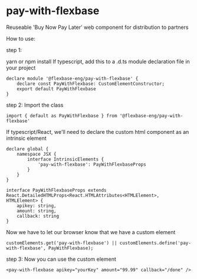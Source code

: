 # pay-with-flexbase
Reuseable 'Buy Now Pay Later' web component for distribution to partners

How to use:

step 1: 

yarn or npm install
If typescript, add this to a .d.ts module declaration file in your project

```
declare module '@flexbase-eng/pay-with-flexbase' {
    declare const PayWithFlexbase: CustomElementConstructor;
    export default PayWithFlexbase
}
```


step 2:
Import the class
```
import { default as PayWithFlexbase } from '@flexbase-eng/pay-with-flexbase'
```

If typescript/React, we'll need to declare the custom html component as an intrinsic element
```
declare global {
    namespace JSX {
        interface IntrinsicElements {
            'pay-with-flexbase': PayWithFlexbaseProps
        }
    }
}

interface PayWithFlexbaseProps extends React.DetailedHTMLProps<React.HTMLAttributes<HTMLElement>, HTMLElement> {
    apikey: string,
    amount: string,
    callback: string
}
```
Now we have to let our browser know that we have a custom element
```
customElements.get('pay-with-flexbase') || customElements.define('pay-with-flexbase', PayWithFlexbase);
```

step 3:
Now you can use the custom element
```
<pay-with-flexbase apikey="yourKey" amount="99.99" callback="/done" />
```

